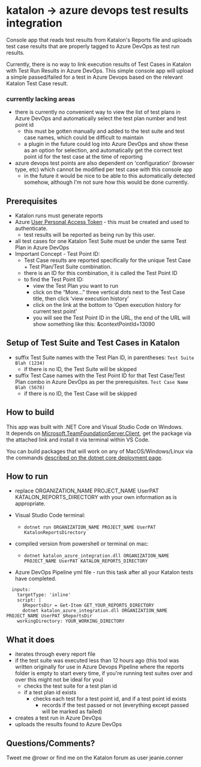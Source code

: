# katalon -> azure devops test results integration
Console app that reads test results from Katalon's Reports file and uploads test case results that are properly tagged to Azure DevOps as test run results.

Currently, there is no way to link execution results of Test Cases in Katalon with Test Run Results in Azure DevOps.  This simple console app will upload a simple passed/failed for a test in Azure Devops based on the relevant Katalon Test Case result.

### currently lacking areas
- there is currently no convenient way to view the list of test plans in Azure DevOps and automatically select the test plan number and test point id
  - this must be gotten manually and added to the test suite and test case names, which could be difficult to maintain
  - a plugin in the future could log into Azure DevOps and show these as an option for selection, and automatically get the correct test point id for the test case at the time of reporting
- azure devops test points are also dependent on 'configuration' (browser type, etc) which cannot be modified per test case with this console app
  - in the future it would be nice to be able to this automatically detected somehow, although I'm not sure how this would be done currently.

## Prerequisites
- Katalon runs must generate reports
- Azure [User Personal Access Token](https://docs.microsoft.com/en-us/azure/devops/organizations/accounts/use-personal-access-tokens-to-authenticate?view=azure-devops&tabs=preview-page) - this must be created and used to authenticate.  
  - test results will be reported as being run by this user.
- all test cases for one Katalon Test Suite must be under the same Test Plan in Azure DevOps
- Important Concept - Test Point ID:
  - Test Case results are reported specifically for the unique Test Case + Test Plan/Test Suite combination. 
  - there is an ID for this combination, it is called the Test Point ID
  - to find the Test Point ID:
    - view the Test Plan you want to run
    - click on the “More…” three vertical dots next to the Test Case title, then click ‘view execution history’
    - click on the link at the bottom to ‘Open execution history for current test point’
    - you will see the Test Point ID in the URL, the end of the URL will show something like this: &contextPointId=13090

## Setup of Test Suite and Test Cases in Katalon
- suffix Test Suite names with the Test Plan ID, in parentheses:  `Test Suite Blah (1234)`
  - if there is no ID, the Test Suite will be skipped
- suffix Test Case names with the Test Point ID for that Test Case/Test Plan combo in Azure DevOps as per the prerequisites. `Test Case Name Blah (5678)`
  - if there is no ID, the Test Case will be skipped

## How to build
This app was built with .NET Core and Visual Studio Code on Windows.  
It depends on [Microsoft.TeamFoundationServer.Client](https://www.nuget.org/packages/Microsoft.TeamFoundationServer.Client/), get the package via the attached link and install it via terminal within VS Code.

You can build packages that will work on any of MacOS/Windows/Linux via the commands [described on the dotnet core deployment page](https://docs.microsoft.com/en-us/dotnet/core/deploying/).



## How to run
 - replace ORGANIZATION_NAME PROJECT_NAME UserPAT KATALON_REPORTS_DIRECTORY with your own information as is appropriate.
 
 - Visual Studio Code terminal:
   - `dotnet run ORGANIZATION_NAME PROJECT_NAME UserPAT KatalonReportsDirectory`
  
 - compiled version from powershell or terminal on mac:
   - `dotnet katalon_azure_integration.dll ORGANIZATION_NAME PROJECT_NAME UserPAT KATALON_REPORTS_DIRECTORY`
   
 - Azure DevOps Pipeline yml file - run this task after all your Katalon tests have completed.
  ```task: PowerShell@2
    inputs:
      targetType: 'inline'
      script: |
        $ReportsDir = Get-Item GET_YOUR_REPORTS_DIRECTORY
        dotnet katalon_azure_integration.dll ORGANIZATION_NAME PROJECT_NAME UserPAT $ReportsDir
      workingDirectory: YOUR_WORKING_DIRECTORY
  ```
      
## What it does
 - iterates through every report file
 - if the test suite was executed less than 12 hours ago (this tool was written originally for use in Azure Devops Pipeline where the reports folder is empty to start every time, if you're running test suites over and over this might not be ideal for you)
   - checks the test suite for a test plan id
   - if a test plan id exists
     - checks each test for a test point id, and if a test point id exists
       - records if the test passed or not (everything except passed will be marked as failed)
 - creates a test run in Azure DevOps
 - uploads the results found to Azure DevOps


## Questions/Comments?
Tweet me @rowr or find me on the Katalon forum as user jeanie.conner
